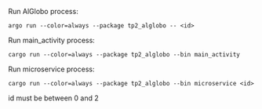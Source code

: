Run AlGlobo process:

`argo run --color=always --package tp2_alglobo -- <id>`

Run main_activity process:

`cargo run --color=always --package tp2_alglobo --bin main_activity`

Run microservice process:

`cargo run --color=always --package tp2_alglobo --bin microservice <id>`

id must be between 0 and 2
